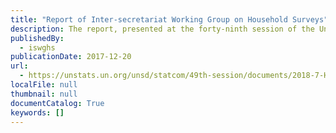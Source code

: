 ```yaml
---
title: "Report of Inter-secretariat Working Group on Household Surveys"
description: The report, presented at the forty-ninth session of the United Nations Statistical commission, provides a summary of the recent activities  undertaken  by  the Inter-secretariat Working Group on Household Surveys, including the mapping of global Sustainable Development Goal indicators and household surveys. The report contains a proposal for establishment of a trust fund for the implementation of various future activities of the Group.
publishedBy:
  - iswghs
publicationDate: 2017-12-20
url:
  - https://unstats.un.org/unsd/statcom/49th-session/documents/2018-7-HouseholdSurveys-E.pdf
localFile: null
thumbnail: null
documentCatalog: True
keywords: []
---
```



